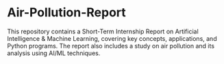 # Air-Pollution-Report
This repository contains a Short-Term Internship Report on Artificial Intelligence &amp; Machine Learning, covering key concepts, applications, and Python programs. The report also includes a study on air pollution and its analysis using AI/ML techniques.
